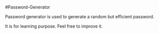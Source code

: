 #Password-Generator

Password generator is used to generate a random but efficient password.

It is for learning purpose. Feel free to improve it.